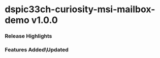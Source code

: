 # dspic33ch-curiosity-msi-mailbox-demo v1.0.0
### Release Highlights



### Features Added\Updated




